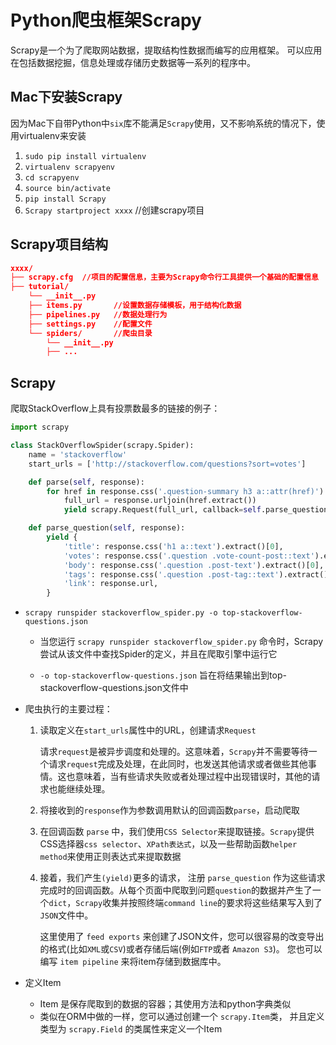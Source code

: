 # Python爬虫框架Scrapy

Scrapy是一个为了爬取网站数据，提取结构性数据而编写的应用框架。 可以应用在包括数据挖掘，信息处理或存储历史数据等一系列的程序中。

## Mac下安装Scrapy

因为Mac下自带Python中`six`库不能满足`Scrapy`使用，又不影响系统的情况下，使用virtualenv来安装

  1. `sudo pip install virtualenv`
  2. `virtualenv scrapyenv`
  3. `cd scrapyenv`
  4. `source bin/activate`
  5. `pip install Scrapy`
  6. `Scrapy startproject xxxx` //创建scrapy项目

## Scrapy项目结构

```json
xxxx/
├── scrapy.cfg  //项目的配置信息，主要为Scrapy命令行工具提供一个基础的配置信息
├── tutorial/
    └── __init__.py
    ├── items.py       //设置数据存储模板，用于结构化数据
    ├── pipelines.py   //数据处理行为
    ├── settings.py    //配置文件
    └── spiders/       //爬虫目录
        └── __init__.py
        ├── ...
```

## Scrapy

爬取StackOverflow上具有投票数最多的链接的例子：

```python
import scrapy

class StackOverflowSpider(scrapy.Spider):
    name = 'stackoverflow'
    start_urls = ['http://stackoverflow.com/questions?sort=votes']

    def parse(self, response):
        for href in response.css('.question-summary h3 a::attr(href)'):
            full_url = response.urljoin(href.extract())
            yield scrapy.Request(full_url, callback=self.parse_question)

    def parse_question(self, response):
        yield {
            'title': response.css('h1 a::text').extract()[0],
            'votes': response.css('.question .vote-count-post::text').extract()[0],
            'body': response.css('.question .post-text').extract()[0],
            'tags': response.css('.question .post-tag::text').extract(),
            'link': response.url,
        }
```

* `scrapy runspider stackoverflow_spider.py -o top-stackoverflow-questions.json`

  * 当您运行 `scrapy runspider stackoverflow_spider.py` 命令时，Scrapy尝试从该文件中查找Spider的定义，并且在爬取引擎中运行它

  * `-o top-stackoverflow-questions.json` 旨在将结果输出到top-stackoverflow-questions.json文件中

* 爬虫执行的主要过程：

  1. 读取定义在`start_urls`属性中的URL，创建请求`Request`

     请求`request`是被异步调度和处理的。这意味着，`Scrapy`并不需要等待一个请求`request`完成及处理，在此同时，也发送其他请求或者做些其他事情。这也意味着，当有些请求失败或者处理过程中出现错误时，其他的请求也能继续处理。

  2. 将接收到的`response`作为参数调用默认的回调函数`parse`，启动爬取

  3. 在回调函数 `parse` 中，我们使用`CSS Selector`来提取链接。`Scrapy`提供CSS选择器`css selector`、`XPath表达式`，以及一些帮助函数`helper method`来使用正则表达式来提取数据

  4. 接着，我们产生`(yield)`更多的请求， 注册 `parse_question` 作为这些请求完成时的回调函数。从每个页面中爬取到问题`question`的数据并产生了一个`dict`，`Scrapy`收集并按照终端`command line`的要求将这些结果写入到了`JSON`文件中。

     这里使用了 `feed exports` 来创建了JSON文件，您可以很容易的改变导出的格式(比如`XML`或`CSV`)或者存储后端(例如`FTP`或者 `Amazon S3`)。 您也可以编写 `item pipeline` 来将item存储到数据库中。

* 定义Item

  * Item 是保存爬取到的数据的容器；其使用方法和python字典类似
  * 类似在ORM中做的一样，您可以通过创建一个 `scrapy.Item`类， 并且定义类型为 `scrapy.Field` 的类属性来定义一个Item